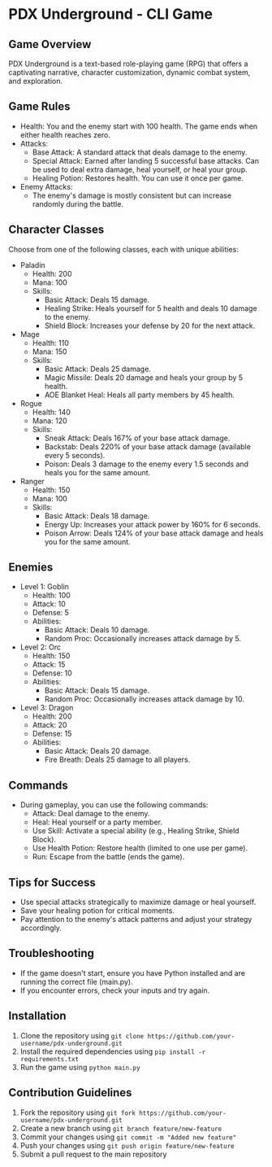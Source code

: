 # PDX Underground - CLI Game

## Game Overview

PDX Underground is a text-based role-playing game (RPG) that offers a captivating narrative, character customization, dynamic combat system, and exploration.

## Game Rules

* Health: You and the enemy start with 100 health. The game ends when either health reaches zero.
* Attacks:
	+ Base Attack: A standard attack that deals damage to the enemy.
	+ Special Attack: Earned after landing 5 successful base attacks. Can be used to deal extra damage, heal yourself, or heal your group.
	+ Healing Potion: Restores health. You can use it once per game.
* Enemy Attacks:
	+ The enemy's damage is mostly consistent but can increase randomly during the battle.

## Character Classes

Choose from one of the following classes, each with unique abilities:

* Paladin
	+ Health: 200
	+ Mana: 100
	+ Skills:
		- Basic Attack: Deals 15 damage.
		- Healing Strike: Heals yourself for 5 health and deals 10 damage to the enemy.
		- Shield Block: Increases your defense by 20 for the next attack.
* Mage
	+ Health: 110
	+ Mana: 150
	+ Skills:
		- Basic Attack: Deals 25 damage.
		- Magic Missile: Deals 20 damage and heals your group by 5 health.
		- AOE Blanket Heal: Heals all party members by 45 health.
* Rogue
	+ Health: 140
	+ Mana: 120
	+ Skills:
		- Sneak Attack: Deals 167% of your base attack damage.
		- Backstab: Deals 220% of your base attack damage (available every 5 seconds).
		- Poison: Deals 3 damage to the enemy every 1.5 seconds and heals you for the same amount.
* Ranger
	+ Health: 150
	+ Mana: 100
	+ Skills:
		- Basic Attack: Deals 18 damage.
		- Energy Up: Increases your attack power by 160% for 6 seconds.
		- Poison Arrow: Deals 124% of your base attack damage and heals you for the same amount.

## Enemies

* Level 1: Goblin
	+ Health: 100
	+ Attack: 10
	+ Defense: 5
	+ Abilities:
		- Basic Attack: Deals 10 damage.
		- Random Proc: Occasionally increases attack damage by 5.
* Level 2: Orc
	+ Health: 150
	+ Attack: 15
	+ Defense: 10
	+ Abilities:
		- Basic Attack: Deals 15 damage.
		- Random Proc: Occasionally increases attack damage by 10.
* Level 3: Dragon
	+ Health: 200
	+ Attack: 20
	+ Defense: 15
	+ Abilities:
		- Basic Attack: Deals 20 damage.
		- Fire Breath: Deals 25 damage to all players.

## Commands

* During gameplay, you can use the following commands:
	+ Attack: Deal damage to the enemy.
	+ Heal: Heal yourself or a party member.
	+ Use Skill: Activate a special ability (e.g., Healing Strike, Shield Block).
	+ Use Health Potion: Restore health (limited to one use per game).
	+ Run: Escape from the battle (ends the game).

## Tips for Success

* Use special attacks strategically to maximize damage or heal yourself.
* Save your healing potion for critical moments.
* Pay attention to the enemy's attack patterns and adjust your strategy accordingly.

## Troubleshooting

* If the game doesn't start, ensure you have Python installed and are running the correct file (main.py).
* If you encounter errors, check your inputs and try again.

## Installation

1. Clone the repository using `git clone https://github.com/your-username/pdx-underground.git`
2. Install the required dependencies using `pip install -r requirements.txt`
3. Run the game using `python main.py`

## Contribution Guidelines

1. Fork the repository using `git fork https://github.com/your-username/pdx-underground.git`
2. Create a new branch using `git branch feature/new-feature`
3. Commit your changes using `git commit -m "Added new feature"`
4. Push your changes using `git push origin feature/new-feature`
5. Submit a pull request to the main repository
